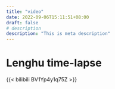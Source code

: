 ```yaml
---
title: "video"
date: 2022-09-06T15:11:51+08:00
draft: false
# description
description: "This is meta description"
---
```


# Lenghu time-lapse

{{< bilibili BV1Yp4y1q75Z >}}